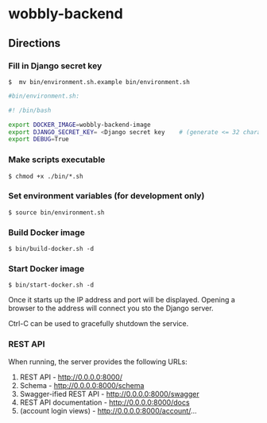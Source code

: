 # wobbly-backend

## Directions

### Fill in Django secret key

`$  mv bin/environment.sh.example bin/environment.sh`

```sh
#bin/environment.sh:

#! /bin/bash

export DOCKER_IMAGE=wobbly-backend-image
export DJANGO_SECRET_KEY= <Django secret key    # (generate <= 32 characters)>
export DEBUG=True
```

### Make scripts executable

`$ chmod +x ./bin/*.sh`

### Set environment variables (for development only)

`$ source bin/environment.sh`

### Build Docker image

`$ bin/build-docker.sh -d`

### Start Docker image

`$ bin/start-docker.sh -d`

Once it starts up the IP address and port will be displayed. Opening a browser to the address will connect you sto the Django server. 

Ctrl-C can be used to gracefully shutdown the service.

### REST API

When running, the server provides the following URLs:

1. REST API - http://0.0.0.0:8000/
2. Schema - http://0.0.0.0:8000/schema
2. Swagger-ified REST API - http://0.0.0.0:8000/swagger
3. REST API documentation - http://0.0.0.0:8000/docs
4. (account login views) - http://0.0.0.0:8000/account/...